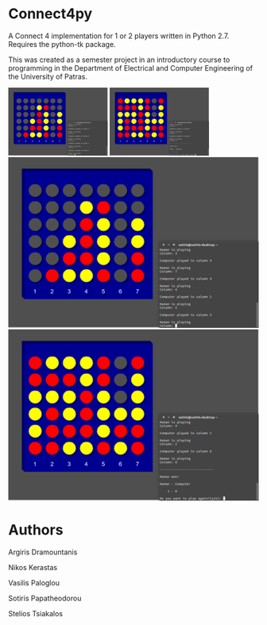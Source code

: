 # Connect4py
A Connect 4 implementation for 1 or 2 players written in Python 2.7.
Requires the python-tk package.

This was created as a semester project in an introductory course to programming
in the Department of Electrical and Computer Engineering of the University of
Patras.

<img src="./Screenshots/connect4_screen1.png" width="200"> <img src="./Screenshots/connect4_screen2.png" width="200">
![](./Screenshots/connect4_screen1.png) ![](./Screenshots/connect4_screen2.png)

# Authors
Argiris Dramountanis

Nikos Kerastas

Vasilis Paloglou

Sotiris Papatheodorou

Stelios Tsiakalos
